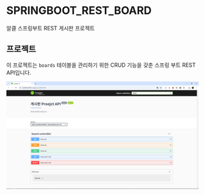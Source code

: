 # SPRINGBOOT_REST_BOARD
알클 스프링부트 REST 게시판 프로젝트

## 프로젝트
이 프로젝트는 `boards` 테이블을 관리하기 위한 CRUD 기능을 갖춘 스프링 부트 REST API입니다.

![index](./board/img/index.png)
